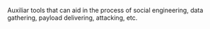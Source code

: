 Auxiliar tools that can aid in the process of social engineering, data gathering, payload delivering, attacking, etc.